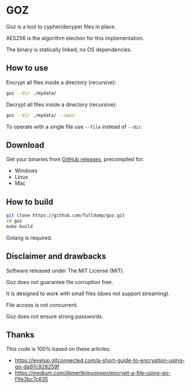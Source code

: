 # GOZ

Goz is a tool to cypher/decyper files in place.

AES256 is the algorithm election for this implementation.

The binary is statically linked, no OS dependencies.

## How to use

Encrypt all files inside a directory (recursive):

```sh
goz --dir ./mydata/
```

Decrypt all files inside a directory (recursive):

```sh
goz --dir ./mydata/ --open
```

To operate with a single file use `--file` instead of `--dir`.

## Download

Get your binaries from [GitHub releases](https://github.com/fulldump/goz/releases), precompiled for:

* Windows
* Linux
* Mac

## How to build

```sh
git clone https://github.com/fulldump/goz.git
cd goz
make build
```

Golang is required.

## Disclaimer and drawbacks

Software released under The MIT License (MIT).

Goz does not guarantee file corruption free.

It is designed to work with small files (does not support streaming).

File access is not concurrent.

Goz does not ensure strong passwords.

## Thanks

This code is 100% based on these articles:

* https://levelup.gitconnected.com/a-short-guide-to-encryption-using-go-da97c928259f
* https://medium.com/@mertkimyonsen/encrypt-a-file-using-go-f1fe3bc7c635

